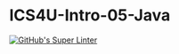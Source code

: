 # ICS4U-Intro-05-Java

[![GitHub's Super Linter](https://github.com/jakobdubeau/ICS4U-Intro-05-Java/workflows/GitHub's%20Super%20Linter/badge.svg)](https://github.com/jakobdubeau/ICS4U-Intro-05-Java/actions)        
